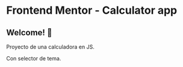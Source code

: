 # Frontend Mentor - Calculator app


## Welcome! 👋

Proyecto de una calculadora en JS. 

Con selector de tema. 
